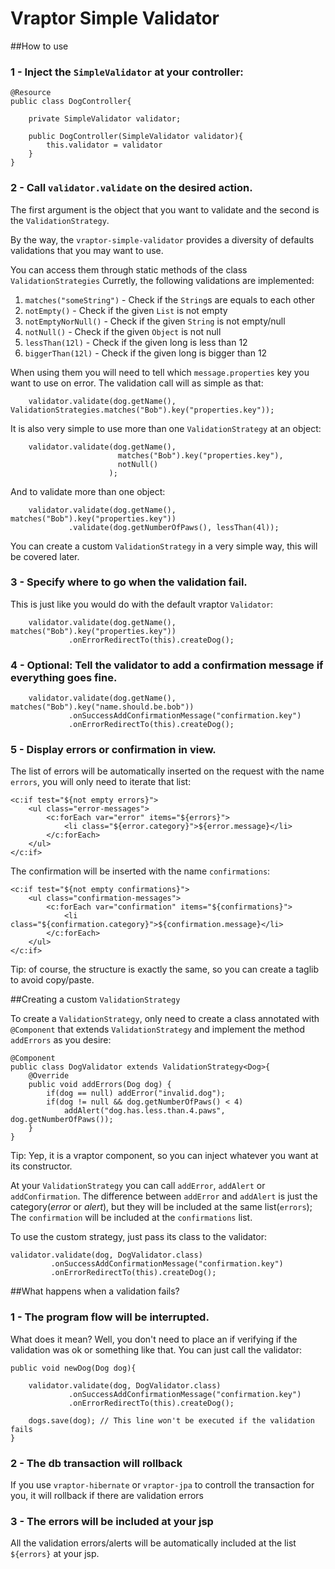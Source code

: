 Vraptor Simple Validator 
========================

##How to use

### 1 - Inject the `SimpleValidator` at your controller:

```
@Resource
public class DogController{
	
	private SimpleValidator validator;

	public DogController(SimpleValidator validator){		
		this.validator = validator
	}
}

```

### 2 - Call `validator.validate` on the desired action.

The first argument is the object that you want to validate and
the second is the `ValidationStrategy`. 

By the way, the `vraptor-simple-validator` provides a diversity of defaults validations that you may want to use. 

You can access them through static methods of the class `ValidationStrategies`
Curretly, the following validations are implemented:

1. `matches("someString")` - Check if the `String`s are equals to each other
2. `notEmpty()` - Check if the given `List` is not empty
3. `notEmptyNorNull()` - Check if the given `String` is not empty/null
4. `notNull()` - Check if the given `Object` is not null
5. `lessThan(12l)` - Check if the given long is less than 12
6. `biggerThan(12l)` - Check if the given long is bigger than 12

When using them you will need to tell which `message.properties` key you want to use on error.
The validation call will as simple as that:

```
	validator.validate(dog.getName(), ValidationStrategies.matches("Bob").key("properties.key"));
```

It is also very simple to use more than one `ValidationStrategy` at an object:

```
	validator.validate(dog.getName(),
						matches("Bob").key("properties.key"),
						notNull()
					  );
```

And to validate more than one object:

```
	validator.validate(dog.getName(), matches("Bob").key("properties.key"))
			 .validate(dog.getNumberOfPaws(), lessThan(4l));
```

You can create a custom `ValidationStrategy` in a very simple way, this will be covered later.

### 3 - Specify where to go when the validation fail.

 This is just like you would do with the default vraptor `Validator`:

```
	validator.validate(dog.getName(), matches("Bob").key("properties.key"))
			 .onErrorRedirectTo(this).createDog();
```

### 4 - Optional: Tell the validator to add a confirmation message if everything goes fine.

```
	validator.validate(dog.getName(), matches("Bob").key("name.should.be.bob"))
			 .onSuccessAddConfirmationMessage("confirmation.key")
			 .onErrorRedirectTo(this).createDog();

```

### 5 - Display errors or confirmation in view.
The list of errors will be automatically inserted on the request with the name `errors`, you will only need to iterate that list:

```
<c:if test="${not empty errors}">
	<ul class="error-messages">
		<c:forEach var="error" items="${errors}">
			<li class="${error.category}">${error.message}</li>
		</c:forEach>
	</ul>
</c:if>
``` 

The confirmation will be inserted with the name `confirmations`:

```
<c:if test="${not empty confirmations}">
	<ul class="confirmation-messages">
		<c:forEach var="confirmation" items="${confirmations}">
			<li class="${confirmation.category}">${confirmation.message}</li>
		</c:forEach>
	</ul>
</c:if>
```
Tip: of course, the structure is exactly the same, so you can create a taglib to avoid copy/paste.

##Creating a custom `ValidationStrategy`

To create a `ValidationStrategy`, only need to create a class annotated with `@Component` that extends `ValidationStrategy` and implement the method `addErrors` as you desire:

```
@Component
public class DogValidator extends ValidationStrategy<Dog>{
	@Override
	public void addErrors(Dog dog) {
		if(dog == null) addError("invalid.dog");
		if(dog != null && dog.getNumberOfPaws() < 4)
			addAlert("dog.has.less.than.4.paws", dog.getNumberOfPaws());
	}	
}
```
Tip: Yep, it is a vraptor component, so you can inject whatever you want at its constructor.

At your `ValidationStrategy` you can call `addError`, `addAlert` or `addConfirmation`.
The difference between `addError` and `addAlert` is just the category(*error* or *alert*),
but they will be included at the same list(`errors`);
The `confirmation` will be included at the `confirmations` list.

To use the custom strategy, just pass its class to the validator:
```
validator.validate(dog, DogValidator.class)
		 .onSuccessAddConfirmationMessage("confirmation.key")
		 .onErrorRedirectTo(this).createDog();
```

##What happens when a validation fails?

### 1 - The program flow will be interrupted.

What does it mean? Well, you don't need to place an if verifying if the validation was ok or something like that.
You can just call the validator:

```
public void newDog(Dog dog){

	validator.validate(dog, DogValidator.class)
			 .onSuccessAddConfirmationMessage("confirmation.key")
			 .onErrorRedirectTo(this).createDog();
	
	dogs.save(dog); // This line won't be executed if the validation fails
}
```
### 2 - The db transaction will rollback

If you use `vraptor-hibernate` or `vraptor-jpa` to controll the transaction for you, it will rollback if there are validation errors

### 3 - The errors will be included at your jsp

All the validation errors/alerts will be automatically included at the list `${errors}` at your jsp.



